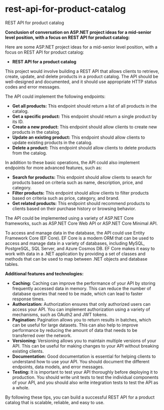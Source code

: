 # rest-api-for-product-catalog
REST API for product catalog

**Conclusion of conversation on ASP.NET project ideas for a mid-senior level position, with a focus on REST API for product catalog:**

Here are some ASP.NET project ideas for a mid-senior level position, with a focus on REST API for product catalog:

* **REST API for a product catalog**

This project would involve building a REST API that allows clients to retrieve, create, update, and delete products in a product catalog. The API should be well-designed and documented, and it should use appropriate HTTP status codes and error messages.

The API could implement the following endpoints:

* **Get all products:** This endpoint should return a list of all products in the catalog.
* **Get a specific product:** This endpoint should return a single product by its ID.
* **Create a new product:** This endpoint should allow clients to create new products in the catalog.
* **Update an existing product:** This endpoint should allow clients to update existing products in the catalog.
* **Delete a product:** This endpoint should allow clients to delete products from the catalog.

In addition to these basic operations, the API could also implement endpoints for more advanced features, such as:

* **Search for products:** This endpoint should allow clients to search for products based on criteria such as name, description, price, and category.
* **Filter products:** This endpoint should allow clients to filter products based on criteria such as price, category, and brand.
* **Get related products:** This endpoint should recommend products to clients based on their purchase history or browsing behavior.

The API could be implemented using a variety of ASP.NET Core frameworks, such as ASP.NET Core Web API or ASP.NET Core Minimal API.

To access and manage data in the database, the API could use Entity Framework Core (EF Core). EF Core is a modern ORM that can be used to access and manage data in a variety of databases, including MySQL, PostgreSQL, SQL Server, and Azure Cosmos DB. EF Core makes it easy to work with data in a .NET application by providing a set of classes and methods that can be used to map between .NET objects and database tables.

**Additional features and technologies:**

* **Caching:** Caching can improve the performance of your API by storing frequently accessed data in memory. This can reduce the number of database queries that need to be made, which can lead to faster response times.
* **Authorization:** Authorization ensures that only authorized users can access your API. You can implement authorization using a variety of mechanisms, such as OAuth2 and JWT tokens.
* **Pagination:** Pagination allows you to return results in batches, which can be useful for large datasets. This can also help to improve performance by reducing the amount of data that needs to be transferred over the network.
* **Versioning:** Versioning allows you to maintain multiple versions of your API. This can be useful for making changes to your API without breaking existing clients.
* **Documentation:** Good documentation is essential for helping clients to understand how to use your API. You should document the different endpoints, data models, and error messages.
* **Testing:** It is important to test your API thoroughly before deploying it to production. You should write unit tests to test the individual components of your API, and you should also write integration tests to test the API as a whole.

By following these tips, you can build a successful REST API for a product catalog that is scalable, reliable, and easy to use.
